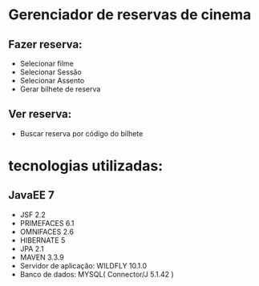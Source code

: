 # Gerenciador de reservas de cinema

## Fazer reserva:

* Selecionar filme
* Selecionar Sessão
* Selecionar Assento
* Gerar bilhete de reserva

## Ver reserva:

* Buscar reserva por código do bilhete

# tecnologias utilizadas:

## JavaEE 7

* JSF 2.2
* PRIMEFACES 6.1
* OMNIFACES 2.6
* HIBERNATE 5
* JPA 2.1
* MAVEN 3.3.9
* Servidor de aplicação: WILDFLY 10.1.0
* Banco de dados: MYSQL( Connector/J 5.1.42 )